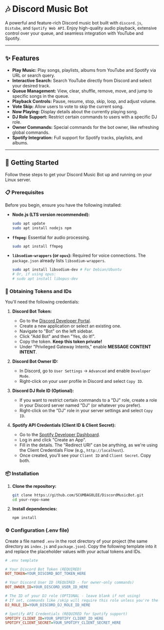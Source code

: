 # 🎶 Discord Music Bot

A powerful and feature-rich Discord music bot built with `discord.js`, `Distube`, and `Spotify Web API`. Enjoy high-quality audio playback, extensive control over your queue, and seamless integration with YouTube and Spotify.

---

## ✨ Features

* **Play Music:** Play songs, playlists, albums from YouTube and Spotify via URL or search query.
* **Interactive Search:** Search YouTube directly from Discord and select your desired track.
* **Queue Management:** View, clear, shuffle, remove, move, and jump to specific songs in the queue.
* **Playback Controls:** Pause, resume, stop, skip, loop, and adjust volume.
* **Vote Skip:** Allow users to vote to skip the current song.
* **Now Playing:** Display details about the currently playing song.
* **DJ Role Support:** Restrict certain commands to users with a specific DJ role.
* **Owner Commands:** Special commands for the bot owner, like refreshing global commands.
* **Spotify Integration:** Full support for Spotify tracks, playlists, and albums.

---

## 🚀 Getting Started

Follow these steps to get your Discord Music Bot up and running on your Linux server.

### 📋 Prerequisites

Before you begin, ensure you have the following installed:

* **Node.js (LTS version recommended):**
    ```bash
    sudo apt update
    sudo apt install nodejs npm
    ```
* **`ffmpeg`:** Essential for audio processing.
    ```bash
    sudo apt install ffmpeg
    ```
* **`libsodium-wrappers` (or `opus`):** Required for voice connections. The `package.json` already lists `libsodium-wrappers`.
    ```bash
    sudo apt install libsodium-dev # For Debian/Ubuntu
    # Or, if using opus:
    # sudo apt install libopus-dev
    ```

### 🔑 Obtaining Tokens and IDs

You'll need the following credentials:

1.  **Discord Bot Token:**
    * Go to the [Discord Developer Portal](https://discord.com/developers/applications).
    * Create a new application or select an existing one.
    * Navigate to "Bot" on the left sidebar.
    * Click "Add Bot" and then "Yes, do it!".
    * Copy the token. **Keep this token private!**
    * Under "Privileged Gateway Intents," enable **MESSAGE CONTENT INTENT**.

2.  **Discord Bot Owner ID:**
    * In Discord, go to `User Settings` -> `Advanced` and enable `Developer Mode`.
    * Right-click on your user profile in Discord and select `Copy ID`.

3.  **Discord DJ Role ID (Optional):**
    * If you want to restrict certain commands to a "DJ" role, create a role in your Discord server named "DJ" (or whatever you prefer).
    * Right-click on the "DJ" role in your server settings and select `Copy ID`.

4.  **Spotify API Credentials (Client ID & Client Secret):**
    * Go to the [Spotify Developer Dashboard](https://developer.spotify.com/dashboard/applications).
    * Log in and click "Create an App".
    * Fill in the details. The "Redirect URI" can be anything, as we're using the Client Credentials Flow (e.g., `http://localhost`).
    * Once created, you'll see your `Client ID` and `Client Secret`. Copy both.

### 📦 Installation

1.  **Clone the repository:**
    ```bash
    git clone https://github.com/SCUMBAG0LEE/DiscordMusicBot.git
    cd your-repo-name
    ```
2.  **Install dependencies:**
    ```bash
    npm install
    ```

### ⚙️ Configuration (.env file)

Create a file named `.env` in the root directory of your project (the same directory as `index.js` and `package.json`). Copy the following template into it and replace the placeholder values with your actual tokens and IDs.

```ini
# .env template

# Your Discord Bot Token (REQUIRED)
BOT_TOKEN=YOUR_DISCORD_BOT_TOKEN_HERE

# Your Discord User ID (REQUIRED - for owner-only commands)
BOT_OWNER_ID=YOUR_DISCORD_USER_ID_HERE

# The ID of your DJ role (OPTIONAL - leave blank if not using)
# If set, commands like /skip will require this role unless you're the song requester.
DJ_ROLE_ID=YOUR_DISCORD_DJ_ROLE_ID_HERE

# Spotify API Credentials (REQUIRED for Spotify support)
SPOTIFY_CLIENT_ID=YOUR_SPOTIFY_CLIENT_ID_HERE
SPOTIFY_CLIENT_SECRET=YOUR_SPOTIFY_CLIENT_SECRET_HERE
